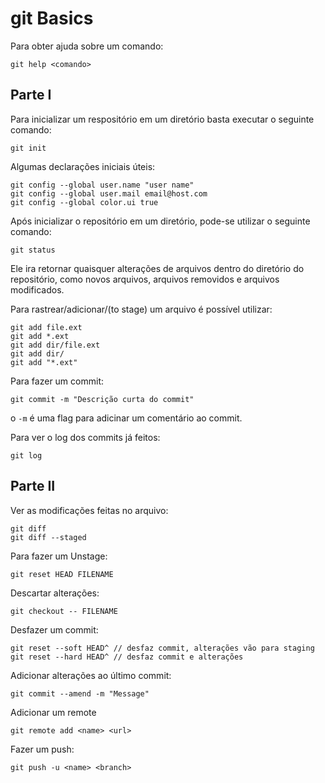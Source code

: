 # git Basics

Para obter ajuda sobre um comando:
```
git help <comando>
```

## Parte I

Para inicializar um respositório em um diretório basta executar o seguinte comando:
```
git init
```

Algumas declarações iniciais úteis:
```
git config --global user.name "user name"
git config --global user.mail email@host.com
git config --global color.ui true
```

Após inicializar o repositório em um diretório, pode-se utilizar o seguinte
comando:
```
git status
```

Ele ira retornar quaisquer alterações de arquivos dentro do diretório do repositório,
 como novos arquivos, arquivos removidos e arquivos modificados.

Para rastrear/adicionar/(to stage) um arquivo é possível utilizar:
```
git add file.ext
git add *.ext
git add dir/file.ext
git add dir/
git add "*.ext"
```
Para fazer um commit:
```
git commit -m "Descrição curta do commit"
```

o `-m` é uma flag para adicinar um comentário ao commit.

Para ver o log dos commits já feitos:
```
git log
```

## Parte II

Ver as modificações feitas no arquivo:
```
git diff
git diff --staged
```

Para fazer um Unstage:
```
git reset HEAD FILENAME
```

Descartar alterações:
```
git checkout -- FILENAME
```

Desfazer um commit:
```
git reset --soft HEAD^ // desfaz commit, alterações vão para staging
git reset --hard HEAD^ // desfaz commit e alterações
```

Adicionar alterações ao último commit:
```
git commit --amend -m "Message"
```

Adicionar um remote
```
git remote add <name> <url>
```
Fazer um push:
```
git push -u <name> <branch>
```
